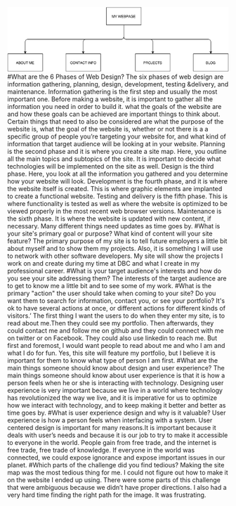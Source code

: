 ![My Sitemap](week-2/imgs/SITEMAP.png)
#What are the 6 Phases of Web Design?
 The six phases of web design are information gathering, planning, design, development, testing &delivery, and maintenance.
 Information gathering is the first step and usually the most important one. Before making a website, it is important to gather all the information you need in order to build it. what the goals of the website are and how these goals can be achieved are important things to think about. Certain things that need to also be considered are what the purpose of the website is, what the goal of the website is, whether or not there is a  a specific group of people you’re targeting your website for, and what kind of information that target audience will be looking at in your website.
 Planning is the second phase and it is where you create a site map. Here, you outline all the main topics and subtopics of the site. It is important to decide what technologies will be implemented on the site as well.
 Design  is the third phase. Here, you look at all the information you gathered and you determine how your website will look.
 Development is the fourth phase, and it is where the website itself is created. This is where graphic elements are implanted to create a functional website.
 Testing and delivery is the fifth phase. This is where functionality is tested as well as where the website is optimized to be viewed properly in the most recent web browser versions.
 Maintenance is the sixth phase. It is where the website is updated with new content, if necessary. Many different things need updates as time goes by.
#What is your site's primary goal or purpose? What kind of content will your site feature?
 The primary purpose of my site is to tell future employers a little bit about myself and to show them my projects. Also, it is something I will use to network with other software developers.  My site will show the projects I work on and create during my time at DBC and what I create in my professional career.
#What is your target audience's interests and how do you see your site addressing them?
 The interests of the target audience are to get to know me a little bit and to see some of my work.
#What is the primary "action" the user should take when coming to your site? Do you want them to search for information, contact you, or see your portfolio? It's ok to have several actions at once, or different actions for different kinds of visitors.’
 The first thing I want the users to do when they enter my site, is to read about me.Then they could see my portfolio. Then afterwards, they could contact me and follow me on github and they could connect with me on twitter or on Facebook. They could also use linkedin to reach me. But first and foremost, I would want people to read about me and who I am and what I do for fun. Yes, this site will feature my portfolio, but I believe it is important for them to know what type of person I am first.
#What are the main things someone should know about design and user experience?
 The main things someone should know about user experience is that it is how a person feels when he or she is interacting with technology. Designing user experience is very important because we live in a world where technology has revolutionized the way we live, and it is imperative for us to optimize how we interact with technology, and to keep making it better and better as time goes by.
#What is user experience design and why is it valuable?
 User experience is how a person feels when interfacing with a system. User centered design is important for many reasons.It is important because it deals with user’s needs and because it is our job to try to make it accessible to everyone in the world. People gain from free trade, and the internet is free trade, free trade of knowledge. If everyone in the world was connected, we could expose ignorance and expose important issues in our planet.
#Which parts of the challenge did you find tedious?
 Making the site map was the most tedious thing for me. I could not figure out how to make it on the website I ended up using. There were some parts of this challenge that were ambiguous because we didn’t have proper directions. I also had a very hard time finding the right path for the image. It was frustrating.
